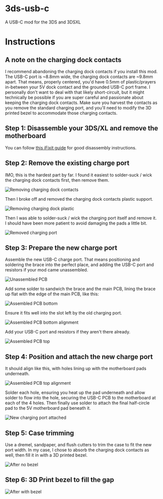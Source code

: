 # 3ds-usb-c
A USB-C mod for the 3DS and 3DSXL

# Instructions

## A note on the charging dock contacts

I recommend abandoning the charging dock contacts if you install this mod. The USB-C port is ~8.8mm wide, the charging dock contacts are ~9.8mm apart. That means, properly centered, you'd have 0.5mm of plastic/prayers in-between your 5V dock contact and the grounded USB-C port frame. I personally don't want to deal with that likely short-circuit, but it might technically be possible if you are super careful and passionate about keeping the charging dock contacts. Make sure you harvest the contacts as you remove the standard charging port, and you'll need to modify the 3D printed bezel to accommodate those charging contacts.

## Step 1: Disassemble your 3DS/XL and remove the motherboard

You can follow [this iFixit guide](https://www.ifixit.com/Guide/Nintendo+3DS+XL+Motherboard+Replacement/25399) for good disassembly instructions.

## Step 2: Remove the existing charge port

IMO, this is the hardest part by far. I found it easiest to solder-suck / wick the charging dock contacts first, then remove them.

![Removing charging dock contacts](https://github.com/rorosaurus/3ds-usb-c/blob/master/images/removing-charging-dock-contacts.jpg)

Then I broke off and removed the charging dock contacts plastic support.

![Removing charging dock plastic](https://github.com/rorosaurus/3ds-usb-c/blob/master/images/removing-charging-dock-plastic.jpg)

Then I was able to solder-suck / wick the charging port itself and remove it. I should have been more patient to avoid damaging the pads a little bit.

![Removed charging port](https://github.com/rorosaurus/3ds-usb-c/blob/master/images/removed-charging-port.jpg)

## Step 3: Prepare the new charge port

Assemble the new USB-C charge port. That means positioning and soldering the brace into the perfect place, and adding the USB-C port and resistors if your mod came unassembled.

![Unassembled PCB](https://github.com/rorosaurus/3ds-usb-c/blob/master/images/unassembled-pcb.jpg)

Add some solder to sandwich the brace and the main PCB, lining the brace up flat with the edge of the main PCB, like this:

![Assembled PCB bottom](https://github.com/rorosaurus/3ds-usb-c/blob/master/images/assembled-pcb-bottom.jpg)

Ensure it fits well into the slot left by the old charging port.

![Assembled PCB bottom alignment](https://github.com/rorosaurus/3ds-usb-c/blob/master/images/assembled-pcb-bottom-alignment.jpg)

Add your USB-C port and resistors if they aren't there already.

![Assembled PCB top](https://github.com/rorosaurus/3ds-usb-c/blob/master/images/assembled-pcb-top.jpg)

## Step 4: Position and attach the new charge port

It should align like this, with holes lining up with the motherboard pads underneath.

![Assembled PCB top alignment](https://github.com/rorosaurus/3ds-usb-c/blob/master/images/assembled-pcb-top-alignment.jpg)

Solder each hole, ensuring you heat up the pad underneath and allow solder to flow into the hole, securing the USB-C PCB to the motherboard at each of the 4 holes. Then finally use solder to attach the final half-circle pad to the 5V motherboard pad beneath it.

![New charging port attached](https://github.com/rorosaurus/3ds-usb-c/blob/master/images/new-charging-port-attached.jpg)

## Step 5: Case trimming

Use a dremel, sandpaper, and flush cutters to trim the case to fit the new port width. In my case, I chose to absorb the charging dock contacts as well, then fill it in with a 3D printed bezel.

![After no bezel](https://github.com/rorosaurus/3ds-usb-c/blob/master/images/after-no-bezel.jpg)

## Step 6: 3D Print bezel to fill the gap

![After with bezel](https://github.com/rorosaurus/3ds-usb-c/blob/master/images/after-with-bezel.jpg)